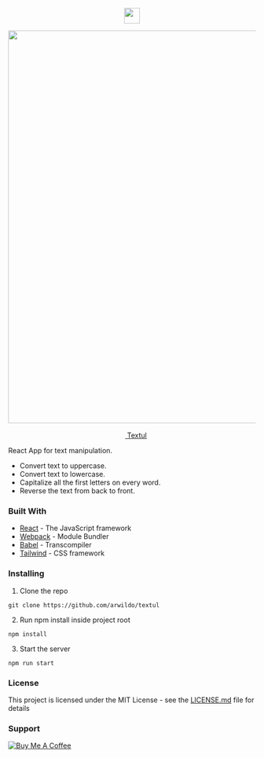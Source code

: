 <p align=center><a href="https://arwildo.com/textul/"><img src="https://arwildo.com/textul/logo.png" width="32"></img></a></p> 
<p align=center> 
  <img src="https://github.com/arwildo/textul/blob/master/src/components/assets/img/textul.jpg" width="800">
</p>
<p align=center> 
  <a href="https://arwildo.com/textul/"><img src="https://arwildo.com/textul/logo.png" width="16"></img> Textul</a>
 </p>

React App for text manipulation. 
* Convert text to uppercase.
* Convert text to lowercase.
* Capitalize all the first letters on every word.
* Reverse the text from back to front.


### Built With

* [React](https://reactjs.org/) - The JavaScript framework
* [Webpack](https://webpack.js.org/) - Module Bundler
* [Babel](https://babeljs.io/) - Transcompiler
* [Tailwind](https://tailwindcss.com/) - CSS framework

### Installing

1. Clone the repo

```
git clone https://github.com/arwildo/textul
```

2. Run npm install inside project root

```
npm install
```

3. Start the server

```
npm run start
```


### License

This project is licensed under the MIT License - see the [LICENSE.md](LICENSE.md) file for details


### Support

<a href="https://www.buymeacoffee.com/Arwildo " target="_blank"><img src="https://www.buymeacoffee.com/assets/img/custom_images/white_img.png" alt="Buy Me A Coffee" style="height: auto !important;width: auto !important;" ></a>
